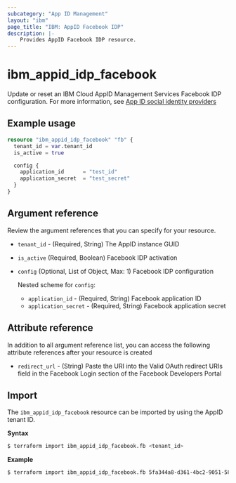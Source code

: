 ```yaml
---
subcategory: "App ID Management"
layout: "ibm"
page_title: "IBM: AppID Facebook IDP"
description: |-
    Provides AppID Facebook IDP resource.
---
```


# ibm_appid_idp_facebook

Update or reset an IBM Cloud AppID Management Services Facebook IDP configuration. For more information, see [App ID social identity providers](https://cloud.ibm.com/docs/appid?topic=appid-social)

## Example usage

```terraform
resource "ibm_appid_idp_facebook" "fb" {
  tenant_id = var.tenant_id
  is_active = true

  config {
    application_id      = "test_id"
    application_secret 	= "test_secret"
  }
}
```

## Argument reference
Review the argument references that you can specify for your resource.

- `tenant_id` - (Required, String) The AppID instance GUID
- `is_active` (Required, Boolean) Facebook IDP activation
- `config` (Optional, List of Object, Max: 1) Facebook IDP configuration

  Nested scheme for `config`:
    - `application_id` - (Required, String) Facebook application ID
    - `application_secret` - (Required, String) Facebook application secret

## Attribute reference
In addition to all argument reference list, you can access the following attribute references after your resource is created

- `redirect_url` - (String) Paste the URI into the Valid OAuth redirect URIs field in the Facebook Login section of the Facebook Developers Portal

## Import

The `ibm_appid_idp_facebook` resource can be imported by using the AppID tenant ID.

**Syntax**

```bash
$ terraform import ibm_appid_idp_facebook.fb <tenant_id>
```
**Example**

```bash
$ terraform import ibm_appid_idp_facebook.fb 5fa344a8-d361-4bc2-9051-58ca253f4b2b
```
